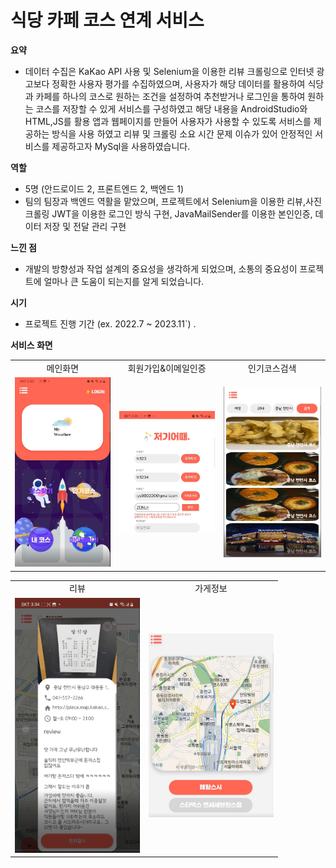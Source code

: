 # 식당 카페 코스 연계 서비스


**요약**

- 데이터 수집은 KaKao API 사용 및 Selenium을 이용한 리뷰 크롤링으로 인터넷 광고보다 정확한 사용자 평가를 수집하였으며, 사용자가 해당 데이터를 활용하여 식당과 카페를 하나의 코스로 원하는 조건을 설정하여 추천받거나 로그인을 통하여 원하는 코스를 저장할 수 있게 서비스를 구성하였고 해당 내용을 AndroidStudio와 HTML,JS를 활용 앱과 웹페이지를 만들어 사용자가 사용할 수 있도록 서비스를 제공하는 방식을 사용 하였고 리뷰 및 크롤링 소요 시간 문제 이슈가 있어 안정적인 서비스를 제공하고자 MySql을 사용하였습니다.

**역할**

- 5명 (안드로이드 2, 프론트엔드 2, 백엔드 1)
- 팀의 팀장과 백엔드 역활을 맡았으며, 프로젝트에서  Selenium을 이용한 리뷰,사진 크롤링
JWT을 이용한 로그인 방식 구현, JavaMailSender를 이용한 본인인증,
데이터 저장 및 전달 관리 구현

**느낀 점**

- 개발의 방향성과 작업 설계의 중요성을 생각하게 되었으며, 소통의 중요성이 프로젝트에 얼마나 큰 도움이 되는지를 알게 되었습니다.

**시기**

- 프로젝트 진행 기간 (ex. 2022.7 ~ 2023.11`) .

**서비스 화면**

<table style="border: 2px; text-align:center;">
  <tr style="text-align:center;">
    <td> 메인화면 </td>
    <td> 회원가입&이메일인증 </td>
    <td> 인기코스검색 </td>
  </tr>
  <tr>
    <td>
      <img src="./assets/131313.png" alt="메인화면" width="200px" />
    </td>
    <td>
      <img src="./assets/333.png" alt="회원가입&이메일인증" width="200px" />
    </td>
    <td> 
      <img src="./assets/444.png" alt="인기코스검색" width="205px" />
    </td>
  </tr>
</table>

<table style="border: 2px; text-align:center;">
  <tr style="text-align:center;">
    <td> 리뷰 </td>
    <td> 가게정보 </td>
  </tr>
  <tr>
    <td>
      <img src="./assets/222.png" alt="리뷰" width="200px" />
    </td>
    <td>
      <img src="./assets/5555.png" alt="가게정보" width="200px" />
    </td>

  </tr>
</table>
